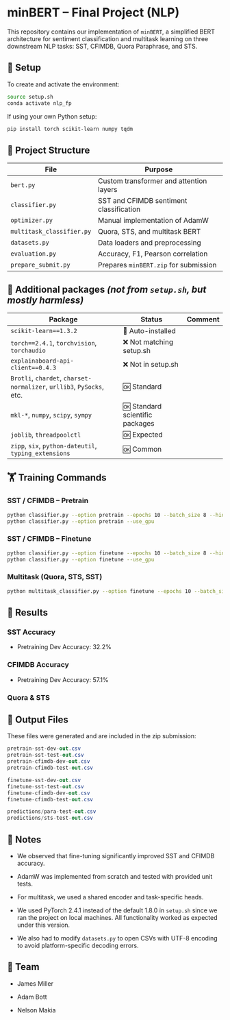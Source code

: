 # minBERT – Final Project (NLP)

This repository contains our implementation of `minBERT`, a simplified BERT architecture for sentiment classification and multitask learning on three downstream NLP tasks: SST, CFIMDB, Quora Paraphrase, and STS.

## 🔧 Setup

To create and activate the environment:

```bash
source setup.sh
conda activate nlp_fp
```

If using your own Python setup:

```bash
pip install torch scikit-learn numpy tqdm
```

## 🧠 Project Structure

| **File**      | **Purpose** |
| ----------- | ----------- |
| `bert.py`      | Custom transformer and attention layers       |
| `classifier.py`   | SST and CFIMDB sentiment classification        |
| `optimizer.py` | Manual implementation of AdamW | 
| `multitask_classifier.py` | Quora, STS, and multitask BERT | 
| `datasets.py` | Data loaders and preprocessing |
| `evaluation.py` | Accuracy, F1, Pearson correlation |
| `prepare_submit.py` | Prepares `minBERT.zip` for submission |

## 📌 Additional packages *(not from `setup.sh`, but mostly harmless)*

| **Package**      | **Status** | **Comment**|
| ----------- | ----------- | ----------- |
| `scikit-learn==1.3.2`      | 🔼 Auto-installed |
| `torch==2.4.1`, `torchvision`, `torchaudio`   | ❌ Not matching setup.sh |
| `explainaboard-api-client==0.4.3`	| ❌ Not in setup.sh |
| `Brotli`, `chardet`, `charset-normalizer`, `urllib3`, `PySocks`, etc. | 🆗 Standard | 
| `mkl-*`, `numpy`, `scipy`, `sympy` | 🆗 Standard scientific packages | 
| `joblib`, `threadpoolctl` | 	🆗 Expected |
| `zipp`, `six`, `python-dateutil`, `typing_extensions` | 🆗 Common |


## 🏋️ Training Commands

### SST / CFIMDB – Pretrain

```bash
python classifier.py --option pretrain --epochs 10 --batch_size 8 --hidden_dropout_prob 0.3 --use_gpu
python classifier.py --option pretrain --use_gpu
```

### SST / CFIMDB – Finetune

```bash
python classifier.py --option finetune --epochs 10 --batch_size 8 --hidden_dropout_prob 0.3 --use_gpu
python classifier.py --option finetune --use_gpu
```

### Multitask (Quora, STS, SST)

```bash
python multitask_classifier.py --option finetune --epochs 10 --batch_size 8 --use_gpu
```

## 🧪 Results

### SST Accuracy

- Pretraining Dev Accuracy: 32.2%

### CFIMDB Accuracy

- Pretraining Dev Accuracy: 57.1%

### Quora & STS



## 📁 Output Files

These files were generated and are included in the zip submission:

```csharp
pretrain-sst-dev-out.csv
pretrain-sst-test-out.csv
pretrain-cfimdb-dev-out.csv
pretrain-cfimdb-test-out.csv

finetune-sst-dev-out.csv
finetune-sst-test-out.csv
finetune-cfimdb-dev-out.csv
finetune-cfimdb-test-out.csv

predictions/para-test-out.csv
predictions/sts-test-out.csv
```

## 🧠 Notes

- We observed that fine-tuning significantly improved SST and CFIMDB accuracy.

- AdamW was implemented from scratch and tested with provided unit tests.

- For multitask, we used a shared encoder and task-specific heads.

- We used PyTorch 2.4.1 instead of the default 1.8.0 in `setup.sh` since we ran the project on local machines. All functionality worked as expected under this version.

- We also had to modify `datasets.py` to open CSVs with UTF-8 encoding to avoid platform-specific decoding errors.



## 👥 Team

- James Miller

- Adam Bott

- Nelson Makia
